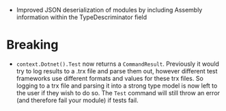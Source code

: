 *   Improved JSON deserialization of modules by including Assembly information within the TypeDescriminator field

# Breaking

*   `context.Dotnet().Test` now returns a `CommandResult`. Previously it would try to log results to a .trx file and parse them out, however different test frameworks use different formats and values for these trx files. So logging to a trx file and parsing it into a strong type model is now left to the user if they wish to do so. The `Test` command will still throw an error (and therefore fail your module) if tests fail.

